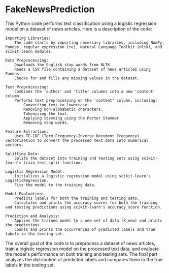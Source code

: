 # FakeNewsPrediction

This Python code performs text classification using a logistic regression model on a dataset of news articles. Here is a description of the code:

    Importing Libraries:
        The code starts by importing necessary libraries, including NumPy, Pandas, regular expression (re), Natural Language Toolkit (nltk), and scikit-learn modules.

    Data Preprocessing:
        Downloads the English stop words from NLTK.
        Reads a CSV file containing a dataset of news articles using Pandas.
        Checks for and fills any missing values in the dataset.

    Text Preprocessing:
        Combines the 'author' and 'title' columns into a new 'content' column.
        Performs text preprocessing on the 'content' column, including:
            Converting text to lowercase.
            Removing non-alphabetic characters.
            Tokenizing the text.
            Applying stemming using the Porter Stemmer.
            Removing stop words.

    Feature Extraction:
        Uses TF-IDF (Term Frequency-Inverse Document Frequency) vectorization to convert the processed text data into numerical vectors.

    Splitting Data:
        Splits the dataset into training and testing sets using scikit-learn's train_test_split function.

    Logistic Regression Model:
        Initializes a logistic regression model using scikit-learn's LogisticRegression.
        Fits the model to the training data.

    Model Evaluation:
        Predicts labels for both the training and testing sets.
        Calculates and prints the accuracy scores for both the training and testing predictions using scikit-learn's accuracy_score function.

    Prediction and Analysis:
        Applies the trained model to a new set of data (X_new) and prints the predictions.
        Counts and prints the occurrences of predicted labels and true labels in the testing set.

The overall goal of the code is to preprocess a dataset of news articles, train a logistic regression model on the processed text data, and evaluate the model's performance on both training and testing sets. The final part analyzes the distribution of predicted labels and compares them to the true labels in the testing set.
